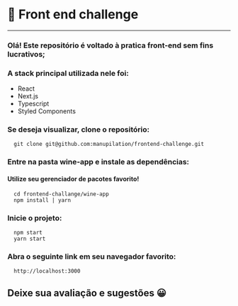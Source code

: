 # 🚀 Front end challenge

---

### Olá! Este repositório é voltado à pratica front-end sem fins lucrativos;


### A stack principal utilizada nele foi:

- React
- Next.js
- Typescript
- Styled Components

### Se deseja visualizar, clone o repositório:

```
  git clone git@github.com:manupilation/frontend-challenge.git
```

### Entre na pasta wine-app e instale as dependências:
#### Utilize seu gerenciador de pacotes favorito!

```
  cd frontend-challange/wine-app
  npm install | yarn
```

### Inicie o projeto:

```
  npm start
  yarn start
```

### Abra o seguinte link em seu navegador favorito:
```
  http://localhost:3000
```

## Deixe sua avaliação e sugestões 😀